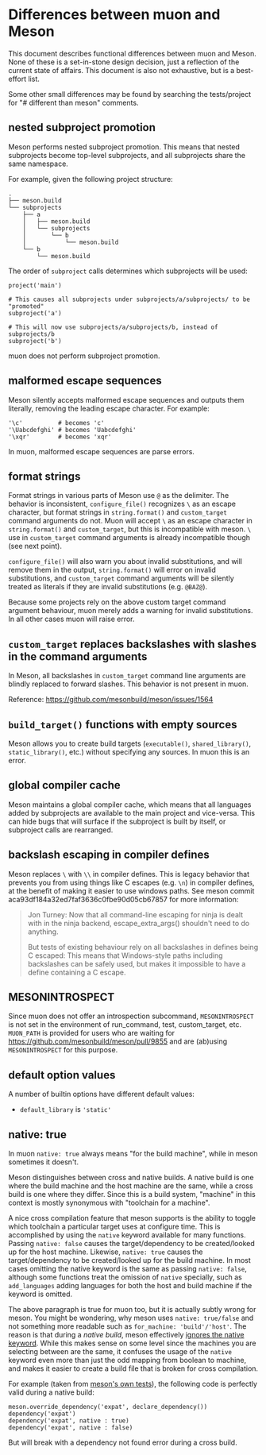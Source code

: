 <!--
SPDX-FileCopyrightText: Stone Tickle <lattis@mochiro.moe>
SPDX-License-Identifier: GPL-3.0-only
-->

# Differences between muon and Meson

This document describes functional differences between muon and Meson.  None of
these is a set-in-stone design decision, just a reflection of the current state
of affairs.  This document is also not exhaustive, but is a best-effort list.

Some other small differences may be found by searching the tests/project for "#
different than meson" comments.

## nested subproject promotion

Meson performs nested subproject promotion.  This means that nested subprojects
become top-level subprojects, and all subprojects share the same namespace.

For example, given the following project structure:

```
.
├── meson.build
└── subprojects
    ├── a
    │   ├── meson.build
    │   └── subprojects
    │       └── b
    │           └── meson.build
    └── b
        └── meson.build
```

The order of `subproject` calls determines which subprojects will be used:

```meson
project('main')

# This causes all subprojects under subprojects/a/subprojects/ to be "promoted"
subproject('a')

# This will now use subprojects/a/subprojects/b, instead of subprojects/b
subproject('b')
```

muon does not perform subproject promotion.

## malformed escape sequences

Meson silently accepts malformed escape sequences and outputs them literally,
removing the leading escape character.  For example:

```meson
'\c'          # becomes 'c'
'\Uabcdefghi' # becomes 'Uabcdefghi'
'\xqr'        # becomes 'xqr'
```

In muon, malformed escape sequences are parse errors.

## format strings

Format strings in various parts of Meson use `@` as the delimiter.  The behavior
is inconsistent, `configure_file()` recognizes `\` as an escape character, but
format strings in `string.format()` and `custom_target` command arguments do
not.  Muon will accept `\` as an escape character in `string.format()` and
`custom_target`, but this is incompatible with meson.  `\` use in
`custom_target` command arguments is already incompatible though (see next
point).

`configure_file()`  will also warn you about invalid substitutions, and will
remove them in the output, `string.format()` will error on invalid
substitutions, and `custom_target` command arguments will be silently treated as
literals if they are invalid substitutions (e.g. `@BAZ@`).

Because some projects rely on the above custom target command argument
behaviour, muon merely adds a warning for invalid substitutions.  In all other
cases muon will raise error.

## `custom_target` replaces backslashes with slashes in the command arguments

In Meson, all backslashes in `custom_target` command line arguments are blindly
replaced to forward slashes.  This behavior is not present in muon.

Reference: <https://github.com/mesonbuild/meson/issues/1564>

## `build_target()` functions with empty sources

Meson allows you to create build targets (`executable()`, `shared_library()`,
`static_library()`, etc.) without specifying any sources.  In muon this is an
error.

## global compiler cache

Meson maintains a global compiler cache, which means that all languages added by
subprojects are available to the main project and vice-versa.  This can hide
bugs that will surface if the subproject is built by itself, or subproject calls
are rearranged.

## backslash escaping in compiler defines

Meson replaces `\` with `\\` in compiler defines.  This is legacy behavior that
prevents you from using things like C escapes (e.g. `\n`) in compiler defines,
at the benefit of making it easier to use windows paths.  See meson commit
aca93df184a32ed7faf3636c0fbe90d05cb67857 for more information:

> Jon Turney:
> Now that all command-line escaping for ninja is dealt with in the ninja
> backend, escape_extra_args() shouldn't need to do anything.
>
> But tests of existing behaviour rely on all backslashes in defines being
> C escaped: This means that Windows-style paths including backslashes can
> be safely used, but makes it impossible to have a define containing a C
> escape.

## MESONINTROSPECT

Since muon does not offer an introspection subcommand, `MESONINTROSPECT` is not
set in the environment of run\_command, test, custom\_target, etc.  `MUON_PATH`
is provided for users who are waiting for
<https://github.com/mesonbuild/meson/pull/9855> and are (ab)using
`MESONINTROSPECT` for this purpose.

## default option values

A number of builtin options have different default values:

- `default_library` is `'static'`

## native: true

In muon `native: true` always means "for the build machine", while in meson
sometimes it doesn't.

Meson distinguishes between cross and native builds.  A native build is one
where the build machine and the host machine are the same, while a cross build
is one where they differ.  Since this is a build system, "machine" in this
context is mostly synonymous with "toolchain for a machine".

A nice cross compilation feature that meson supports is the ability to toggle
which toolchain a particular target uses at configure time.  This is
accomplished by using the `native` keyword available for many functions. Passing
`native: false` causes the target/dependency to be created/looked up for the
host machine.  Likewise, `native: true` causes the target/dependency to be
created/looked up for the build machine.  In most cases omitting the native
keyword is the same as passing `native: false`, although some functions treat
the omission of `native` specially, such as `add_languages` adding languages for
both the host and build machine if the keyword is omitted.

The above paragraph is true for muon too, but it is actually subtly wrong for
meson.  You might be wondering, why meson uses `native: true/false` and not
something more readable such as `for_machine: 'build'/'host'`.  The reason is
that during a *native build*, meson effectively [ignores the native keyword].
While this makes sense on some level since the machines you are selecting
between are the same, it confuses the usage of the `native` keyword even more
than just the odd mapping from boolean to machine, and makes it easier to create
a build file that is broken for cross compilation.

For example (taken from [meson's own tests]), the following code is perfectly
valid during a native build:

```meson
meson.override_dependency('expat', declare_dependency())
dependency('expat')
dependency('expat', native : true)
dependency('expat', native : false)
```

But will break with a dependency not found error during a cross build.

[ignores the native keyword]: https://github.com/mesonbuild/meson/pull/8582#issue-841311146
[meson's own tests]: https://github.com/mesonbuild/meson/blob/6b99eeb2c99d4af4be2562b25507541bfd842692/test%20cases/common/240%20dependency%20native%20host%20%3D%3D%20build/meson.build#L15

